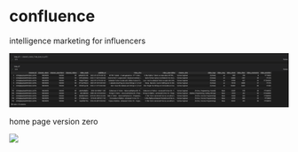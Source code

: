 # confluence
intelligence marketing for influencers


![](image.png)

home page version zero

![](home.png)